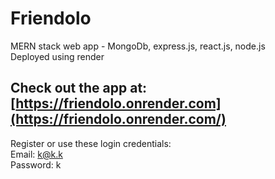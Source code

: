 # Friendolo
MERN stack web app - MongoDb, express.js, react.js, node.js \
Deployed using render

## Check out the app at: [https://friendolo.onrender.com](https://friendolo.onrender.com/)
Register or use these login credentials:\
Email: k@k.k\
Password: k
